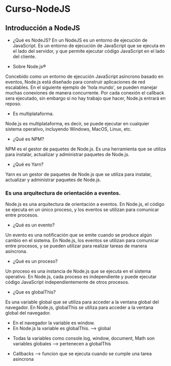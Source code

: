 # Curso-NodeJS

## Introducción a NodeJS

- ¿Qué es NodeJS?
  En un NodeJS es un entorno de ejecución de JavaScript.
  Es un entorno de ejecución de JavaScript que se ejecuta en el lado del servidor,
  y que permite ejecutar código JavaScript en el lado del cliente.

- Sobre Node.js®

Concebido como un entorno de ejecución JavaScript asíncrono basado en eventos, Node.js está diseñado para construir aplicaciones de red escalables. En el siguiente ejemplo de 'hola mundo', se pueden manejar muchas conexiones de manera concurrente. Por cada conexión el callback sera ejecutado, sin embargo si no hay trabajo que hacer, Node.js entrará en reposo.

- Es multiplataforma.

Node.js es multiplataforma, es decir, se puede ejecutar en cualquier sistema operativo, incluyendo Windows, MacOS, Linux, etc.

- ¿Qué es NPM?

NPM es el gestor de paquetes de Node.js. Es una herramienta que se utiliza para instalar, actualizar y administrar paquetes de Node.js.

- ¿Qué es Yarn?

Yarn es un gestor de paquetes de Node.js que se utiliza para instalar, actualizar y administrar paquetes de Node.js.

### Es una arquitectura de orientación a eventos.

Node.js es una arquitectura de orientación a eventos. En Node.js, el código se ejecuta en un único proceso, y los eventos se utilizan para comunicar entre procesos.

- ¿Qué es un evento?

Un evento es una notificación que se emite cuando se produce algún cambio en el sistema. En Node.js, los eventos se utilizan para comunicar entre procesos, y se pueden utilizar para realizar tareas de manera asíncrona.

- ¿Qué es un proceso?

Un proceso es una instancia de Node.js que se ejecuta en el sistema operativo. En Node.js, cada proceso es independiente y puede ejecutar código JavaScript independientemente de otros procesos.

- ¿Que es globalThis?

Es una variable global que se utiliza para acceder a la ventana global del navegador. En Node.js, globalThis se utiliza para acceder a la ventana global del navegador.

- En el navegador la variable es window.
- En Node.js la variable es globalThis. --> global

* Todas la variables como console.log, window, document, Math son variables globales --> pertenecen a globalThis

- Callbacks --> funcion que se ejecuta cuando se cumple una tarea asincrona

